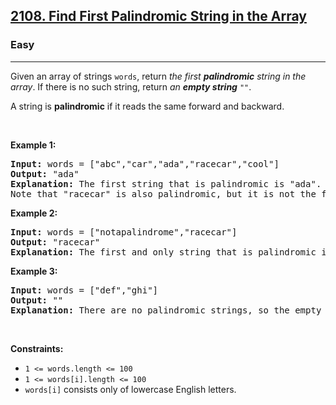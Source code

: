 <h2><a href="https://leetcode.com/problems/find-first-palindromic-string-in-the-array/">2108. Find First Palindromic String in the Array</a></h2><h3>Easy</h3><hr><p>Given an array of strings <code>words</code>, return <em>the first <strong>palindromic</strong> string in the array</em>. If there is no such string, return <em>an <strong>empty string</strong> </em><code>&quot;&quot;</code>.</p>

<p>A string is <strong>palindromic</strong> if it reads the same forward and backward.</p>

<p>&nbsp;</p>
<p><strong class="example">Example 1:</strong></p>

<pre>
<strong>Input:</strong> words = [&quot;abc&quot;,&quot;car&quot;,&quot;ada&quot;,&quot;racecar&quot;,&quot;cool&quot;]
<strong>Output:</strong> &quot;ada&quot;
<strong>Explanation:</strong> The first string that is palindromic is &quot;ada&quot;.
Note that &quot;racecar&quot; is also palindromic, but it is not the first.
</pre>

<p><strong class="example">Example 2:</strong></p>

<pre>
<strong>Input:</strong> words = [&quot;notapalindrome&quot;,&quot;racecar&quot;]
<strong>Output:</strong> &quot;racecar&quot;
<strong>Explanation:</strong> The first and only string that is palindromic is &quot;racecar&quot;.
</pre>

<p><strong class="example">Example 3:</strong></p>

<pre>
<strong>Input:</strong> words = [&quot;def&quot;,&quot;ghi&quot;]
<strong>Output:</strong> &quot;&quot;
<strong>Explanation:</strong> There are no palindromic strings, so the empty string is returned.
</pre>

<p>&nbsp;</p>
<p><strong>Constraints:</strong></p>

<ul>
	<li><code>1 &lt;= words.length &lt;= 100</code></li>
	<li><code>1 &lt;= words[i].length &lt;= 100</code></li>
	<li><code>words[i]</code> consists only of lowercase English letters.</li>
</ul>
